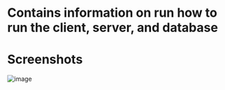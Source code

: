 # Contains information on run how to run the client, server, and database


# Screenshots 

![image](https://github.com/user-attachments/assets/e4e8cd76-2884-49d2-970a-fc76e7b46402)

